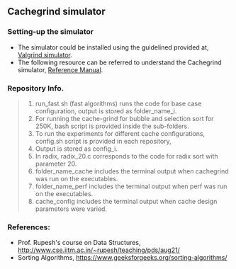 ## Cachegrind simulator 

### Setting-up the simulator 
- The simulator could be installed using the guidelined provided at,  [Valgrind simulator](https://installati.one/ubuntu/20.04/valgrind/).
- The following resource can be referred to understand the Cachegrind simulator,  [Reference Manual](https://valgrind.org/docs/manual/cg-manual).

### Repository Info. 
>1. run_fast.sh (fast algorithms) runs the code for base case configuration, output is stored as folder_name_i. 
>2. For running the cache-grind for bubble and selection sort for 250K, bash script is provided inside the sub-folders. 
>3. To run the experiments for different cache configurations, config.sh script is provided in each repository, 
>4. Output is stored as config_i. 
>5. In radix, radix_20.c corresponds to the code for radix sort with parameter 20. 
>6. folder_name_cache includes the terminal output when cachegrind was run on the executables.
>7. folder_name_perf includes the terminal output when perf was run on the executables. 
>8. cache_config includes the terminal output when cache design parameters were varied. 

### References: 
- Prof. Rupesh's course on Data Structures, http://www.cse.iitm.ac.in/~rupesh/teaching/pds/aug21/
- Sorting Algorithms, https://www.geeksforgeeks.org/sorting-algorithms/

